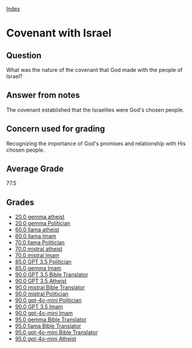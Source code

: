 
[Index](../index.md)
# Covenant with Israel
## Question
What was the nature of the covenant that God made with the people of Israel?

## Answer from notes
The covenant established that the Israelites were God's chosen people.

## Concern used for grading
Recognizing the importance of God's promises and relationship with His chosen people.

## Average Grade
77.5

## Grades
 * [20.0 gemma atheist](../answers/gemma_atheist/Covenant_with_Israel.md)
 * [20.0 gemma Politician](../answers/gemma_Politician/Covenant_with_Israel.md)
 * [60.0 llama atheist](../answers/llama_atheist/Covenant_with_Israel.md)
 * [60.0 llama Imam](../answers/llama_Imam/Covenant_with_Israel.md)
 * [70.0 llama Politician](../answers/llama_Politician/Covenant_with_Israel.md)
 * [70.0 mistral atheist](../answers/mistral_atheist/Covenant_with_Israel.md)
 * [70.0 mistral Imam](../answers/mistral_Imam/Covenant_with_Israel.md)
 * [85.0 GPT 3.5 Politician](../answers/GPT_3.5_Politician/Covenant_with_Israel.md)
 * [85.0 gemma Imam](../answers/gemma_Imam/Covenant_with_Israel.md)
 * [90.0 GPT 3.5 Bible Translator](../answers/GPT_3.5_Bible_Translator/Covenant_with_Israel.md)
 * [90.0 GPT 3.5 Atheist](../answers/GPT_3.5_Atheist/Covenant_with_Israel.md)
 * [90.0 mistral Bible Translator](../answers/mistral_Bible_Translator/Covenant_with_Israel.md)
 * [90.0 mistral Politician](../answers/mistral_Politician/Covenant_with_Israel.md)
 * [90.0 gpt-4o-mini Politician](../answers/gpt-4o-mini_Politician/Covenant_with_Israel.md)
 * [90.0 GPT 3.5 Imam](../answers/GPT_3.5_Imam/Covenant_with_Israel.md)
 * [90.0 gpt-4o-mini Imam](../answers/gpt-4o-mini_Imam/Covenant_with_Israel.md)
 * [95.0 gemma Bible Translator](../answers/gemma_Bible_Translator/Covenant_with_Israel.md)
 * [95.0 llama Bible Translator](../answers/llama_Bible_Translator/Covenant_with_Israel.md)
 * [95.0 gpt-4o-mini Bible Translator](../answers/gpt-4o-mini_Bible_Translator/Covenant_with_Israel.md)
 * [95.0 gpt-4o-mini Atheist](../answers/gpt-4o-mini_Atheist/Covenant_with_Israel.md)
